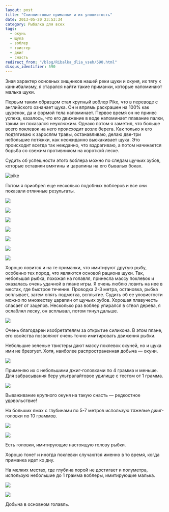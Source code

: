 ```yaml
---
layout: post
title: "Спиннинговые приманки и их уловистость"
date: 2013-05-20 23:53:34
category: Рыбалка для всех
tags:
  - окунь
  - щука
  - воблер
  - твистер
  - джиг
  - снасть
redirect_from: "/blog/Ribalka_dlia_vseh/590.html"
disqus_identifier: 590
---
```

Зная характер основных хищников нашей реки щуки и окуня, их тягу к
каннибализму, я старался найти такие приманки, которые напоминают малька
щуки.

Первым таким образцом стал крупный воблер Pike, что в переводе с
английского означает щука. Он и впрямь раскрашен на 100% как щуренок, да
и формой тела напоминает. Первое время он не принес успеха, казалось,
что его движение в воде напоминает плавание палки, таким он показался
неуклюжим. Однако потом я заметил, что больше всего поклевок на него
происходит возле берега. Как только я его подтягиваю к зарослям травы,
останавливаю, делаю две-три небольшие потяжки, как неожиданно
выскакивает щука. Это происходит всегда так нежданно, что вздрагиваю, а
потом начинается борьба со свежим противником на короткой леске.

Судить об успешности этого воблера можно по следам щучьих зубов, которые
оставили вмятины и царапины на его бывалых боках.

![pike](http://fishingguru.ru/uploads/images/00/00/01/2013/05/20/c4f891.jpg)

Потом я приобрел еще несколько подобных воблеров и все они показали
отличные результаты.

![](http://fishingguru.ru/uploads/images/00/00/01/2013/05/20/60c61b.jpg)

![](http://fishingguru.ru/uploads/images/00/00/01/2013/05/20/fc13b7.jpg)

![](http://fishingguru.ru/uploads/images/00/00/01/2013/05/20/00d802.jpg)

![](http://fishingguru.ru/uploads/images/00/00/01/2013/05/20/71dca1.jpg)

![](http://fishingguru.ru/uploads/images/00/00/01/2013/05/20/84fafe.jpg)

![](http://fishingguru.ru/uploads/images/00/00/01/2013/05/20/4be778.jpg)

![](http://fishingguru.ru/uploads/images/00/00/01/2013/05/20/bf411d.jpg)

Хорошо ловится и на те приманки, что имитируют другую рыбу, особенно тех
пород, что являются основой рациона щуки. Так, небольшая рыбка, похожая
на голавля, принесла массу поклевок и оказалась очень удачной в плане
игры. Я очень люблю ловить на нее в местах, где быстрое течение.
Проводка 2-3 метра, остановка, рыбка всплывает, затем опять подмотка,
всплытие. Судить об ее уловистости можно по множеству царапин от щучьих
зубов. Хорошая плавучесть спасает от зацепов. Несколько раз воблер
упирался в ствол дерева, я ослаблял леску, он всплывал, потом тянул
дальше.

![](http://fishingguru.ru/uploads/images/00/00/01/2013/05/20/816602.jpg)

Очень благодарен изобретателям за открытие силикона. В этом плане, его
свойства позволяют очень точно имитировать движения рыбки.

Небольшие зеленые твистеры дают массу поклевок окуней, но и щука ими не
брезгует. Хотя, наиболее распространенная добыча — окуни.

![](http://fishingguru.ru/uploads/images/00/00/01/2013/05/20/768f93.jpg)

Применяю их с небольшими джиг-головками по 4 грамма и меньше. Для
забрасывания беру ультралайтовое удилище с тестом от 1 грамма.

![](http://fishingguru.ru/uploads/images/00/00/01/2013/05/25/279d84.jpg)

Вываживание крупного окуня на такую снасть — редкостное удовольствие!

На больших ямах с глубинами по 5-7 метров использую тяжелые джиг-головки
по 10 граммов.

![](http://fishingguru.ru/uploads/images/00/00/01/2013/05/20/6a3ba9.jpg)

![](http://fishingguru.ru/uploads/images/00/00/01/2013/05/25/38df0d.jpg)

Есть головки, имитирующие настоящую голову рыбки.

Хорошо тонет и иногда поклевки случаются именно в то время, когда
приманка идет ко дну.

На мелких местах, где глубина порой не достигает и полуметра, использую
небольшие до 1 грамма воблеры, имитирующие малька.

![](http://fishingguru.ru/uploads/images/00/00/01/2013/05/20/487627.jpg)

![](http://fishingguru.ru/uploads/images/00/00/01/2013/05/25/9566c5.jpg)

Добыча в основном голавль.
